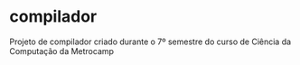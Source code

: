 # compilador
Projeto de compilador criado durante o 7º semestre do curso de Ciência da Computação da Metrocamp
